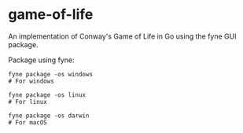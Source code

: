 # game-of-life
An implementation of Conway's Game of Life in Go using the fyne GUI package.

Package using fyne:
```
fyne package -os windows
# For windows

fyne package -os linux
# For linux

fyne package -os darwin
# For macOS
```

